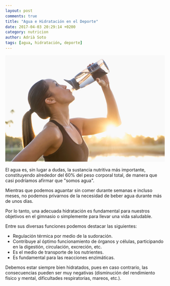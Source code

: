 ```yaml
---
layout: post
comments: true
title: "Agua e Hidratación en el Deporte"
date: 2017-04-03 20:29:14 +0200
category: nutricion
author: Adrià Soto
tags: [agua, hidratación, deporte]
---
```

![Hidratación en el deporte](/assets/hidratacion-en-el-deporte.jpg) 

El agua es, sin lugar a dudas, la sustancia nutritiva más importante, constituyendo
alrededor del 60% del peso corporal total, de manera que casi podríamos afirmar que
"somos agua".

Mientras que podemos aguantar sin comer durante semanas e incluso meses, no podemos 
privarnos de la necesidad de beber agua durante más de unos días.

<!--excerpt-->

Por lo tanto, una adecuada hidratación es fundamental para nuestros objetivos en el 
gimnasio o simplemente para llevar una vida saludable.

Entre sus diversas funciones podemos destacar las siguientes:

* Regulación térmica por medio de la sudoración.
* Contribuye al óptimo funcionamiento de órganos y células, participando en la digestión, 
circulación, excreción, etc.
* Es el medio de transporte de los nutrientes.
* Es fundamental para las reacciones enzimáticas.

Debemos estar siempre bien hidratados, pues en caso contrario, las consecuencias pueden 
ser muy negativas (disminución del rendimiento físico y mental, dificultades respiratorias, 
mareos, etc.).
